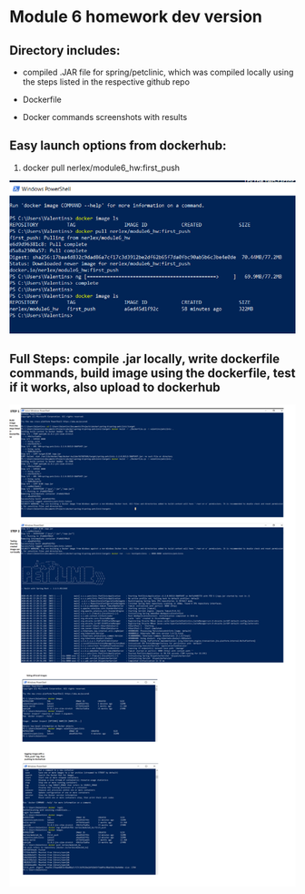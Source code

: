 # Module 6 homework dev version

## Directory includes:

- compiled .JAR file for spring/petclinic, which was compiled locally using the steps listed in the respective github repo

- Dockerfile

- Docker commands screenshots with results

## Easy launch options from dockerhub:

1. docker pull nerlex/module6_hw:first_push

![Dockerhub](dockerhub.PNG)

## Full Steps: compile .jar locally, write dockerfile commands, build image using the dockerfile, test if it works, also upload to dockerhub

![Docker steps](module6.png)
